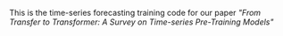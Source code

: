 This is the time-series forecasting training code for our paper *"From Transfer to Transformer: A Survey on
Time-series Pre-Training Models"*